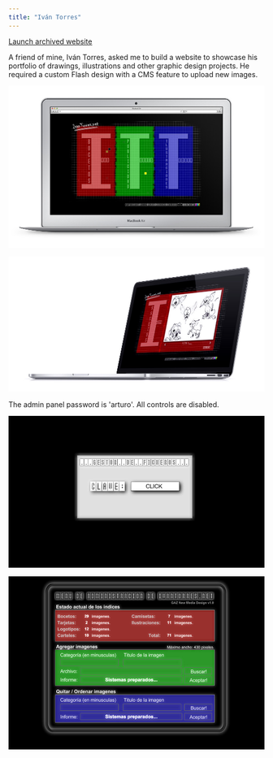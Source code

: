 ```yaml
---
title: "Iván Torres"
---
```


<p class="work-links">
<a class="btn icon icon-external" href="http://work.joanmira.com/webs/ivantorres" target="_blank">Launch archived website</a>
</p>

A friend of mine, Iván Torres, asked me to build a website to showcase his portfolio of drawings, illustrations and other graphic design projects. He required a custom Flash design with a CMS feature to upload new images.

![](./images/1.jpg)

![](./images/2.jpg)

The admin panel password is 'arturo'. All controls are disabled.

![](./images/3.jpg)

![](./images/4.jpg)
